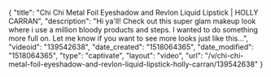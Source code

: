 {
    "title": "Chi Chi Metal Foil Eyeshadow and Revlon Liquid Lipstick | HOLLY CARRAN",
    "description": "Hi ya'll! Check out this super glam makeup look where i use a million bloody products and steps. I wanted to do something more full on. Let me know if you want to see more looks just like this...",
    "videoid": "139542638",
    "date_created": "1518064365",
    "date_modified": "1518064365",
    "type": "captivate",
    "layout": "video",
    "url": "\/v\/chi-chi-metal-foil-eyeshadow-and-revlon-liquid-lipstick-holly-carran\/139542638"
}